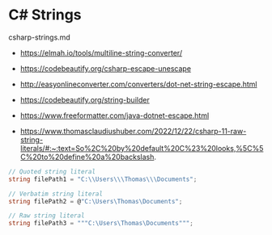# C# Strings

csharp-strings.md

*   https://elmah.io/tools/multiline-string-converter/

*   https://codebeautify.org/csharp-escape-unescape

*   http://easyonlineconverter.com/converters/dot-net-string-escape.html

*   https://codebeautify.org/string-builder

*   https://www.freeformatter.com/java-dotnet-escape.html

*   https://www.thomasclaudiushuber.com/2022/12/22/csharp-11-raw-string-literals/#:~:text=So%2C%20by%20default%20C%23%20looks,%5C%5C%20to%20define%20a%20backslash.


```csharp
// Quoted string literal
string filePath1 = "C:\\Users\\\Thomas\\\Documents";

// Verbatim string literal
string filePath2 = @"C:\Users\Thomas\Documents";

// Raw string literal
string filePath3 = """C:\Users\Thomas\Documents""";
```